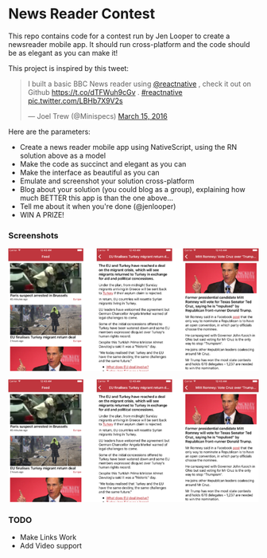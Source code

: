 # News Reader Contest
This repo contains code for a contest run by Jen Looper to create a newsreader mobile app. It should run cross-platform and the code should be as elegant as you can make it! 

This project is inspired by this tweet: 

<blockquote class="twitter-tweet" data-lang="en"><p lang="en" dir="ltr">I built a basic BBC News reader using <a href="https://twitter.com/reactnative">@reactnative</a> , check it out on Github <a href="https://t.co/dTFWuh9cGv">https://t.co/dTFWuh9cGv</a> . <a href="https://twitter.com/hashtag/reactnative?src=hash">#reactnative</a> <a href="https://t.co/LBHb7X9V2s">pic.twitter.com/LBHb7X9V2s</a></p>&mdash; Joel Trew (@Minispecs) <a href="https://twitter.com/Minispecs/status/709825876997836801">March 15, 2016</a></blockquote>
<script async src="//platform.twitter.com/widgets.js" charset="utf-8"></script>

Here are the parameters:

- Create a news reader mobile app using NativeScript, using the RN solution above as a model
- Make the code as succinct and elegant as you can
- Make the interface as beautiful as you can
- Emulate and screenshot your solution cross-platform
- Blog about your solution (you could blog as a group), explaining how much BETTER this app is than the one above...
- Tell me about it when you're done (@jenlooper)
- WIN A PRIZE!

### Screenshots
![iOS](pics/ios.png?raw=true)

![android](pics/ios.png?raw=true)

### TODO
* Make Links Work
* Add Video support



